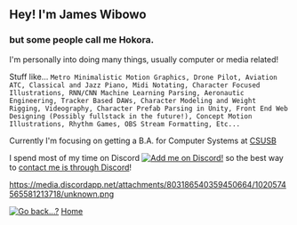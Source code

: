 ## Hey! I'm **James Wibowo**
### but some people call me **Hokora**.

I'm personally into doing many things, usually computer or media related! 

Stuff like... `Metro Minimalistic Motion Graphics, Drone Pilot, Aviation ATC, Classical and Jazz Piano, Midi Notating, Character Focused Illustrations, RNN/CNN Machine Learning Parsing, Aeronautic Engineering, Tracker Based DAWs, Character Modeling and Weight Rigging, Videography, Character Prefab Parsing in Unity, Front End Web Designing (Possibly fullstack in the future!), Concept Motion Illustrations, Rhythm Games, OBS Stream Formatting, Etc...`

Currently I'm focusing on getting a B.A. for Computer Systems at [CSUSB](https://www.csusb.edu/cse/programs/ba-computer-systems)

I spend most of my time on Discord [![Add me on Discord!](https://media.discordapp.net/attachments/803186540359450664/1020532660008910919/discord.png)](https://discord.com/users/221417731776446467 "Add me on Discord!") so the best way to [contact me is through Discord](https://discord.com/users/221417731776446467)!

https://media.discordapp.net/attachments/803186540359450664/1020574565581213718/unknown.png

[![Go back...?](https://media.discordapp.net/attachments/803186540359450664/1020574565581213718/unknown.png)](https://hokorayinphinempp.github.io/Obsidian/ "Go back...?") [Home](https://hokorayinphinempp.github.io/Obsidian/)
